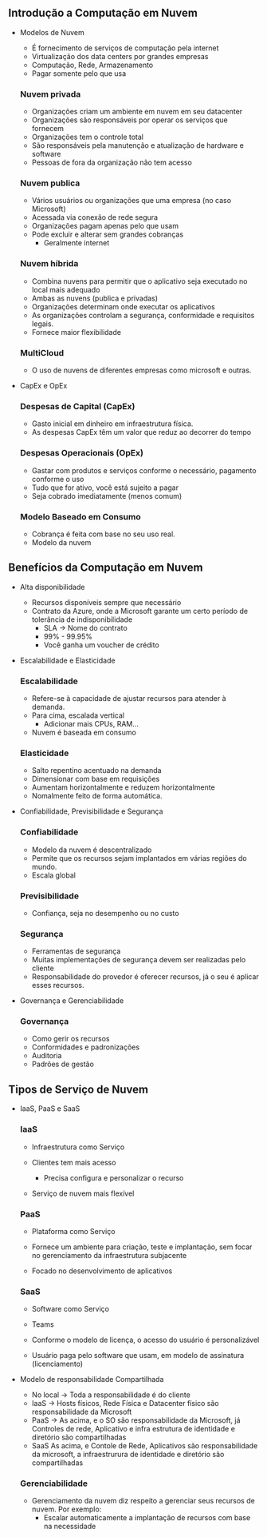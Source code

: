## Introdução a Computação em Nuvem

- Modelos de Nuvem
    - É fornecimento de serviços de computação pela internet
    - Virtualização dos data centers por grandes empresas
    - Computação, Rede, Armazenamento
    - Pagar somente pelo que usa
    
    ### Nuvem privada
    
    - Organizações criam um ambiente em nuvem em seu datacenter
    - Organizações são responsáveis por operar os serviços que fornecem
    - Organizações tem o controle total
    - São responsáveis pela manutenção e atualização de hardware e software
    - Pessoas de fora da organização não tem acesso
        
    
    ### Nuvem publica
    
    - Vários usuários ou organizações que uma empresa (no caso Microsoft)
    - Acessada via conexão de rede segura
    - Organizações pagam apenas pelo que usam
    - Pode excluir e alterar sem grandes cobranças
        - Geralmente internet
        
    
    ### Nuvem híbrida
    
    - Combina nuvens para permitir que o aplicativo seja executado no local mais adequado
    - Ambas as nuvens (publica e privadas)
    - Organizações determinam onde executar os aplicativos
    - As organizações controlam a segurança, conformidade e requisitos legais.
    - Fornece maior flexibilidade
        
    
    ### MultiCloud
    
    - O uso de nuvens de diferentes empresas como microsoft e outras.
- CapEx e OpEx
    
    ### Despesas de Capital (CapEx)
    
    - Gasto inicial em dinheiro em infraestrutura física.
    - As despesas CapEx têm um valor que reduz ao decorrer do tempo
    
    ### Despesas Operacionais (OpEx)
    
    - Gastar com produtos e serviços conforme o necessário, pagamento conforme o uso
    - Tudo que for ativo, você está sujeito a pagar
    - Seja cobrado imediatamente (menos comum)
    
    ### Modelo Baseado em Consumo
    
    - Cobrança é feita com base no seu uso real.
    - Modelo da nuvem
 
      
## Benefícios da Computação em Nuvem

- Alta disponibilidade
    - Recursos disponíveis sempre que necessário
    - Contrato da Azure, onde a Microsoft garante um certo período de tolerância de indisponibilidade
        - SLA → Nome do contrato
        - 99% - 99.95%
        - Você ganha um voucher de crédito
- Escalabilidade e Elasticidade
    
    ### Escalabilidade
    
    - Refere-se à capacidade  de ajustar recursos para atender à demanda.
    - Para cima, escalada vertical
        - Adicionar mais CPUs, RAM…
    - Nuvem é baseada em consumo
    
    ### Elasticidade
    
    - Salto repentino acentuado na demanda
    - Dimensionar com base em requisições
    - Aumentam horizontalmente e reduzem horizontalmente
    - Nomalmente feito de forma automática.
- Confiabilidade, Previsibilidade e Segurança
    
    ### Confiabilidade
    
    - Modelo da nuvem é descentralizado
    - Permite que os recursos sejam implantados em várias regiões do mundo.
    - Escala global
    
    ### Previsibilidade
    
    - Confiança, seja no desempenho ou no custo
    
    ### Segurança
    
    - Ferramentas de segurança
    - Muitas implementações de segurança devem ser realizadas pelo cliente
    - Responsabilidade do provedor é oferecer recursos, já o seu é aplicar esses recursos.
- Governança e Gerenciabilidade
    
    ### Governança
    
    - Como gerir os recursos
    - Conformidades e padronizações
    - Auditoria
    - Padrões de gestão

## Tipos de Serviço de Nuvem

- IaaS, PaaS e SaaS
    
    ### IaaS
    
    - Infraestrutura como Serviço
        
    - Clientes tem mais acesso
        - Precisa configura e personalizar o recurso
    - Serviço de nuvem mais flexível
    
    ### PaaS
    
    - Plataforma como Serviço
        
    - Fornece um ambiente para criação, teste e implantação, sem focar no gerenciamento da infraestrutura subjacente
    - Focado no desenvolvimento de aplicativos
    
    ### SaaS
    
    - Software como Serviço
        
    - Teams
    - Conforme o modelo de licença, o acesso do usuário é personalizável
    - Usuário paga pelo software que usam, em modelo de assinatura (licenciamento)
- Modelo de responsabilidade Compartilhada
    
    - No local → Toda a responsabilidade é do cliente
    - IaaS → Hosts físicos, Rede Física e Datacenter físico são responsabilidade da Microsoft
    - PaaS → As acima, e o SO são responsabilidade da Microsoft, já Controles de rede, Aplicativo e infra estrutura de identidade e diretório são compartilhadas
    - SaaS As acima, e Contole de Rede, Aplicativos são responsabilidade da microsoft, a infraestrurura de identidade e diretório são compartilhadas
    ### Gerenciabilidade
    
    - Gerenciamento da nuvem diz respeito a gerenciar seus recursos de nuvem. Por exemplo:
        - Escalar automaticamente a implantação de recursos com base na necessidade
